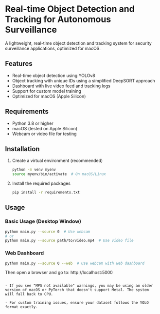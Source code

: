 # Real-time Object Detection and Tracking for Autonomous Surveillance

A lightweight, real-time object detection and tracking system for security surveillance applications, optimized for macOS.

## Features

- Real-time object detection using YOLOv8
- Object tracking with unique IDs using a simplified DeepSORT approach
- Dashboard with live video feed and tracking logs
- Support for custom model training
- Optimized for macOS (Apple Silicon)

## Requirements

- Python 3.8 or higher
- macOS (tested on Apple Silicon)
- Webcam or video file for testing

## Installation

1. Create a virtual environment (recommended)
   ```bash
   python -m venv myenv
   source myenv/bin/activate  # On macOS/Linux
   ```

2. Install the required packages
   ```bash
   pip install -r requirements.txt
   ```

## Usage

### Basic Usage (Desktop Window)

```bash
python main.py --source 0  # Use webcam
# or
python main.py --source path/to/video.mp4  # Use video file
```

### Web Dashboard

```bash
python main.py --source 0 --web  # Use webcam with web dashboard
```
Then open a browser and go to: http://localhost:5000

   ```

- If you see "MPS not available" warnings, you may be using an older version of macOS or PyTorch that doesn't support Metal. The system will fall back to CPU.

- For custom training issues, ensure your dataset follows the YOLO format exactly.


